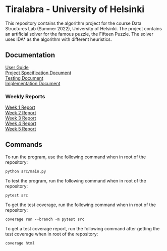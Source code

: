 # Tiralabra - University of Helsinki
This repository contains the algorithm project for the course Data Structures Lab (Summer 2022), University of Helsinki. The project contains an artificial solver for the famous puzzle, the Fifteen Puzzle. The solver uses IDA* as the algorithm with different heuristics.

## Documentation
[User Guide](./documentation/user_quide.md)<br>
[Project Specification Document](./documentation/project_specification.md)<br>
[Testing Document](./documentation/testing_document.md)<br>
[Implementation Document](./documentation/implementation_document.md)<br>

### Weekly Reports
[Week 1 Report](./documentation/weekly_reports/week1_report.md)<br>
[Week 2 Report](./documentation/weekly_reports/week2_report.md)<br>
[Week 3 Report](./documentation/weekly_reports/week3_report.md)<br>
[Week 4 Report](./documentation/weekly_reports/week4_report.md)<br>
[Week 5 Report](./documentation/weekly_reports/week5_report.md)<br>

## Commands
To run the program, use the following command when in root of the repository:
```console
python src/main.py
```

To test the program, run the following command when in root of the repository:
```console
pytest src
```

To get the test coverage, run the following command when in root of the repository:
```console
coverage run --branch -m pytest src
```

To get a test coverage report, run the following command after getting the test coverage when in root of the repository:
```console
coverage html
```